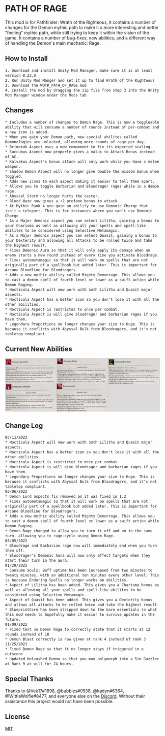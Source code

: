 # PATH OF RAGE

This mod is for Pathfinder: Wrath of the Righteous, it contains a number of changes for the Demon mythic path to make it a more interesting and better "feeling" mythic path, while still trying to keep it within the vision of the game. It contains a number of bug-fixes, new abilities, and a different way of handling the Demon's main mechanic: Rage. 

## How to Install

```
1. Download and install Unity Mod Manager, make sure it is at least version 0.23.0
2. Run Unity Mod Manger and set it up to find Wrath of the Righteous
3. Download the WOTR_PATH_OF_RAGE mod
4. Install the mod by dragging the zip file from step 3 into the Unity Mod Manager window under the Mods tab
```
## Changes
```
* Includes a number of changes to Demon Rage. This is now a toggleable ability that will consume a number of rounds instead of per-combat and a new icon is added.
* When you gain your Demon path, new special abilites called Demonologies are unlocked, allowing more rounds of rage per day.
* Brimorak Aspect uses a new component to fix its expected scaling.
* Succubus Aspect now properly gives a malus to Attack Bonus instead of AC.
* Kalvakus Aspect's bonus attack will only work while you have a melee weapon.
* Shadow Demon Aspect will no longer give double the wisdom bonus when toggled.
* Adds new icons to each aspect making it easier to tell them apart.
* Allows you to toggle Barbarian and Bloodrager rages while in a demon rage.
* Abyssal Storm no longer hurts the caster.
* Blood Haze now gives a +2 profane bonus to attack.
* At Mythic Rank 4 you gain an ability to use Demonic Charge that isn't a teleport. This is for instances where you can't use Demonic Charge
* As a Major demonic aspect you can select Lilithu, gaining a bonus to your Charisma as well as allowing all your spells and spell-like abilites to be considered using Selective Metamagic.
* As a Major demonic aspect you can select Quasit, gaining a bonus to your Dexterity and allowing all attacks to be rolled twice and take the highest result.
* Fixes Demonic Aura so that it will only apply its damage when an enemy starts a new round instead of every time you activate Bloodrage.
* Fixes autometamagic so that it will work on spells that are not originally part of a spellbook but added later. This is important for Arcane Bloodline for Bloodragers.
* Adds a new mythic ability called Mighty Demonrage. This allows you to cast a demon spell of fourth level or lower as a swift action while Demon Raging.
* Nocticula Aspect will now work with both Lilithu and Quasit major aspects.
* Nocticula Aspect has a better icon so you don't lose it with all the other abilities.
* Nocticula Aspect is restricted to once per combat.
* Nocticula Aspect is will give bloodrager and barbarian rages if you have them.
* Legendary Proportions no longer changes your size to Huge. This is because it conflicts with Abyssal Bulk from Bloodragers, and it's not tabletop compliant.
```
## Current New Abilities
![alt text](https://github.com/Balkoth-dev/WOTR_PATH_OF_RAGE/blob/master/PathOfRageDemonologies.png?raw=true)
## Change Log
```
03/11/2022
* Nocticula Aspect will now work with both Lilithu and Quasit major aspects.
* Nocticula Aspect has a better icon so you don't lose it with all the other abilities.
* Nocticula Aspect is restricted to once per combat.
* Nocticula Aspect is will give bloodrager and barbarian rages if you have them.
* Legendary Proportions no longer changes your size to Huge. This is because it conflicts with Abyssal Bulk from Bloodragers, and it's not tabletop compliant.
03/06/2022
* Demon Lord aspects fix removed as it was fixed in 1.2
* Fixes autometamagic so that it will work on spells that are not originally part of a spellbook but added later. This is important for Arcane Bloodline for Bloodragers.
* Adds a new mythic ability called Mighty Demonrage. This allows you to cast a demon spell of fourth level or lower as a swift action while Demon Raging.
* Demon Rage changed to allow you to turn it off and on in the same turn, allowing you to rage-cycle using Demon Rage.
03/05/2022
* Bloodrage and Barbarian rage now will immediately end when you turn them off.
* Bloodrager's Demonic Aura will now only affect targets when they start their turn in the aura.
01/29/2022
* Consume Souls: Buff uptime has been increased from two minutes to twenty minutes, with an additional ten minutes every other level. This is because Enduring Spells no longer works on abilities.
* Aspect of Lilithu has been added. This gives you a Charisma bonus as well as allowing all your spells and spell-like abilites to be considered using Selective Metamagic.
* Aspect of Quasit has been added. This gives you a Dexterity bonus and allows all attacks to be rolled twice and take the highest result.
* BlueprintCore has been stripped down to the bare essentials to what this mod needs to hopefully make it easier to survive updates in the future.
01/09/2022
* Fixed text on Demon Rage to correctly state that it starts at 12 rounds instead of 18
* Demon Blast correctly is now given at rank 4 instead of rank 3
11/25/2021
* Fixed Demon Rage so that it no longer stays if triggered in a cutscene
* Updated Unleashed Demon so that you may polymorph into a Sin Guzzler at Rank 9 at will for 24 hours.

```

## Special Thanks
Thanks to @Vek17#1898, @bubbles#0538, @kadyn#6364, @WittleWolfie#8477, and everyone else on the [Discord](https://discord.com/invite/wotr). Without their assistance this project would not have been possible.


## License
[MIT](https://choosealicense.com/licenses/mit/)
